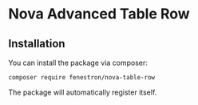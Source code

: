 # Nova Advanced Table Row

## Installation

You can install the package via composer:

`composer require fenestron/nova-table-row`

The package will automatically register itself.
